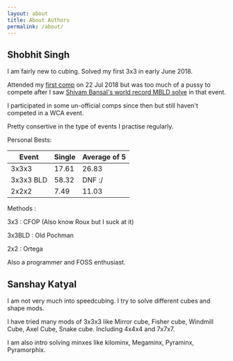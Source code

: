 ```yaml
---
layout: about
title: About Authors
permalink: /about/
---
```


## Shobhit Singh

I am fairly new to cubing. Solved my first 3x3 in early June 2018. 

Attended my [first comp](https://www.worldcubeassociation.org/competitions/DelhiMonsoonOpen2018) on 22 Jul 2018 but was too much of a pussy to compete after I saw [Shivam Bansal's world record MBLD solve](https://www.youtube.com/watch?v=v1RKia-I3MI) in that event.

I participated in some un-official comps since then but still haven't competed in a WCA event.

Pretty consertive in the type of events I practise regularly.

Personal Bests:

| Event     | Single | Average of 5 |
|-----------|--------|--------------|
| 3x3x3     |  17.61 |     26.83    |
| 3x3x3 BLD |  58.32 |     DNF :/   |
| 2x2x2     |  7.49  |     11.03    |

Methods :

3x3    : CFOP (Also know Roux but I suck at it)

3x3BLD : Old Pochman 

2x2    : Ortega

Also a programmer and FOSS enthusiast.  



## Sanshay Katyal

I am not very much into speedcubing. I try to solve different cubes and shape mods.

I have tried many mods of 3x3x3 like Mirror cube, Fisher cube, Windmill Cube, Axel Cube, Snake cube. Including 4x4x4 and 7x7x7. 

I am also intro solving minxes like kilominx, Megaminx, Pyraminx, Pyramorphix.